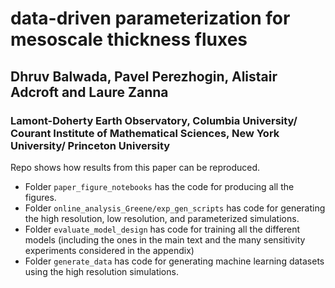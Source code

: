 # data-driven parameterization for mesoscale thickness fluxes
## Dhruv Balwada, Pavel Perezhogin, Alistair Adcroft and Laure Zanna
### Lamont-Doherty Earth Observatory, Columbia University/ Courant Institute of Mathematical Sciences, New York University/ Princeton University

Repo shows how results from this paper can be reproduced.
- Folder `paper_figure_notebooks` has the code for producing all the figures.
- Folder `online_analysis_Greene/exp_gen_scripts` has code for generating the high resolution, low resolution, and parameterized simulations.
- Folder `evaluate_model_design` has code for training all the different models (including the ones in the main text and the many sensitivity experiments considered in the appendix)
- Folder `generate_data` has code for generating machine learning datasets using the high resolution simulations. 

